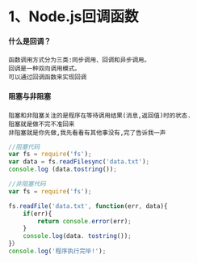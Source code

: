 # 1、Node.js回调函数
#### 什么是回调？
```
函数调用方式分为三类:同步调用、回调和异步调用。
回调是一种双向调用模式。
可以通过回调函数来实现回调
```
#### 阻塞与非阻塞
```
阻塞和非阻塞关注的是程序在等待调用结果(消息,返回值)时的状态.
阻塞就是做不完不准回来
非阻塞就是你先做,我先看看有其他事没有,完了告诉我一声
```
```js
//阻塞代码
var fs = require('fs');
var data = fs.readFilesync('data.txt');
console.log (data.tostring());
```
```js
//非阻塞代码
var fs = require('fs');

fs.readFile('data.txt', function(err, data){ 
    if(err){ 
        return console.error(err);
    } 
    console.log(data. tostring());
}） 
console.log('程序执行完毕!');
```







